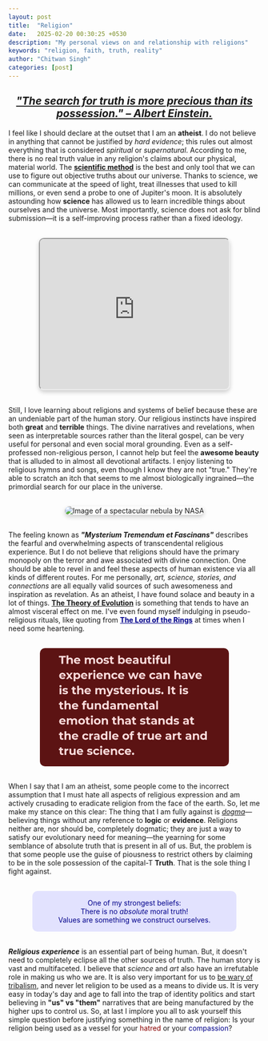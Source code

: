 ```yaml
---
layout: post
title:  "Religion"
date:   2025-02-20 00:30:25 +0530
description: "My personal views on and relationship with religions"
keywords: "religion, faith, truth, reality"
author: "Chitwan Singh"
categories: [post]
---
```

<h2 style="text-align: center;">
<em>
<u>
    "The search for truth is more precious than its possession." – Albert Einstein.
</u>
</em>
</h2>

<p>
I feel like I should declare at the outset that I am an <strong>atheist</strong>. I do not believe in anything that cannot be justified by <em>hard evidence</em>; this rules out almost everything that is considered <em>spiritual</em> or <em>supernatural</em>. According to me, there is no real truth value in any religion's claims about our physical, material world. The <a target="_blank" href="https://en.wikipedia.org/wiki/Scientific_method" style="font-weight: bold;">scientific method</a> is the best and only tool that we can use to figure out objective truths about our universe. Thanks to science, we can communicate at the speed of light, treat illnesses that used to kill millions, or even send a probe to one of Jupiter's moon. It is absolutely astounding how <strong>science</strong> has allowed us to learn incredible things about ourselves and the universe. Most importantly, science does not ask for blind submission—it is a self-improving process rather than a fixed ideology.
</p>

<br>

<div style="text-align: center;">
    <iframe 
        class="element" 
        height="300" 
        width="550" 
        style="margin: 0 auto; display: block; border-radius: 10px; box-shadow: 0px 4px 8px rgba(0,0,0,0.2);" 
        src="https://www.youtube.com/embed/IC0m31P_qyk"
        allowfullscreen>
    </iframe>
</div>

<br>

<p>
Still, I love learning about religions and systems of belief because these are an undeniable part of the human story. Our religious instincts have inspired both <strong>great</strong> and <strong>terrible</strong> things. The divine narratives and revelations, when seen as interpretable sources rather than the literal gospel, can be very useful for personal and even social moral grounding. Even as a self-professed non-religious person, I cannot help but feel the <strong>awesome beauty</strong> that is alluded to in almost all devotional artifacts. I enjoy listening to religious hymns and songs, even though I know they are not "true." They're able to scratch an itch that seems to me almost biologically ingrained—the primordial search for our place in the universe.
</p>

<br>

<div class="element" style="text-align: center;">
    <img src="/assets/images/religion/photo-1462332420958-a05d1e002413.avif" 
         alt="Image of a spectacular nebula by NASA"  
         style=" height: auto; border-radius: 10px; box-shadow: 0px 4px 8px rgba(0,0,0,0.2);" 
         loading="lazy">
</div>

<br>

<p>
The feeling known as <em><strong>"Mysterium Tremendum et Fascinans"</strong></em> describes the fearful and overwhelming aspects of transcendental religious experience. But I do not believe that religions should have the primary monopoly on the terror and awe associated with divine connection. One should be able to revel in and feel these aspects of human existence via all kinds of different routes. For me personally, <em>art, science, stories, and connections</em> are all equally valid sources of such awesomeness and inspiration as revelation. As an atheist, I have found solace and beauty in a lot of things.  <a target="_blank" href="https://en.wikipedia.org/wiki/Evolution" style="font-weight: bold;">The Theory of Evolution</a> is something that tends to have an almost visceral effect on me. I've even found myself indulging in pseudo-religious rituals, like quoting from <a target="_blank" href="https://www.youtube.com/watch?v=2jC-rRPKZ3U" style="color: darkblue; font-weight: bold;">The Lord of the Rings</a> at times when I need some heartening.
</p>

<br>

<div class="element" style="aspect-ratio: 2/1.25; overflow: hidden; margin: 0 auto; text-align: center;">
    <img src="/assets/images/religion/red-the-most-beautiful-experience-we-can-hav.png" 
         alt="A quote by Einstein on the beauty of science"  
         style="width: 100%; height: 100%; object-fit: cover; border-radius: 10px; object-position: 0% 36%;">
</div>

<br>

<p>
When I say that I am an atheist, some people come to the incorrect assumption that I must hate all aspects of religious expression and am actively crusading to eradicate religion from the face of the earth. So, let me make my stance on this clear: The thing that I am fully against is <u><em>dogma</em></u>—believing things without any reference to <strong>logic</strong> or <strong>evidence</strong>. Religions neither are, nor should be, completely dogmatic; they are just a way to satisfy our evolutionary need for meaning—the yearning for some semblance of absolute truth that is present in all of us. But, the problem is that some people use the guise of piousness to restrict others by claiming to be in the sole possession of the capital-T <strong>Truth</strong>. That is the sole thing I fight against.
</p>

<br>

<div class="element" style="text-align: center; color: darkblue; background: rgba(200, 200, 255, 0.5); padding: 15px; border-radius: 10px;">
    One of my strongest beliefs:<br>There is no <em>absolute</em> moral truth!<br> Values are something we construct ourselves.
</div>

<br>

<p>
<strong><em>Religious experience</em></strong> is an essential part of being human. But, it doesn't need to completely eclipse all the other sources of truth. The human story is vast and multifaceted. I believe that <em>science</em> and <em>art</em> also have an irrefutable role in making us who we are. It is also very important for us to <u>be wary of tribalism</u>, and never let religion to be used as a means to divide us. It is very easy in today's day and age to fall into the trap of identity politics and start believing in <strong>"us" vs "them"</strong> narratives that are being manufactured by the higher ups to control us. So, at last I implore you all to ask yourself this simple question before justifying something in the name of religion:  Is your religion being used as a vessel for your <span style="color: darkred;">hatred</span> or your <span style="color: darkblue;">compassion</span>?</p>

<style>
    .element {
        width: 75%;
        margin: 0 auto;
    }
</style>
